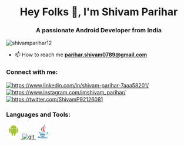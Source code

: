 <h1 align="center">Hey Folks 👋, I'm Shivam Parihar</h1>
<h3 align="center">A passionate Android Developer from India</h3>

<p align="left"> <img src="https://komarev.com/ghpvc/?username=shivamparihar12&label=Profile%20views&color=0e75b6&style=flat" alt="shivamparihar12" /> </p>

- 📫 How to reach me **parihar.shivam0789@gmail.com**

<h3 align="left">Connect with me:</h3>
<p align="left">
<a href="https://linkedin.com/in/shivam-parihar-7aaa58201/" target="blank"><img align="center" src="https://cdn.jsdelivr.net/npm/simple-icons@3.0.1/icons/linkedin.svg" alt="https://www.linkedin.com/in/shivam-parihar-7aaa58201/" height="30" width="40" /></a>
<a href="https://instagram.com/imshivam_parihar/" target="blank"><img align="center" src="https://cdn.jsdelivr.net/npm/simple-icons@3.0.1/icons/instagram.svg" alt="https://www.instagram.com/imshivam_parihar/" height="30" width="40" /></a>
<a href="https://twitter.com/ShivamP92126081" target="blank"><img align="center" src="https://www.creativefreedom.co.uk/wp-content/uploads/2017/06/Twitter-featured.png" alt="https://twitter.com/ShivamP92126081" height="30" width="40" /></a>
</p>

<h3 align="left">Languages and Tools:</h3>
<p align="left"> <a href="https://developer.android.com" target="_blank"> <img src="https://raw.githubusercontent.com/devicons/devicon/master/icons/android/android-original-wordmark.svg" alt="android" width="40" height="40"/> </a> <a href="https://git-scm.com/" target="_blank"> <img src="https://www.vectorlogo.zone/logos/git-scm/git-scm-icon.svg" alt="git" width="40" height="40"/> </a> <a href="https://www.java.com" target="_blank"> <img src="https://raw.githubusercontent.com/devicons/devicon/master/icons/java/java-original.svg" alt="java" width="40" height="40"/> </a> </p>


<!---
shivamparihar12/shivamparihar12 is a ✨ special ✨ repository because its `README.md` (this file) appears on your GitHub profile.
You can click the Preview link to take a look at your changes.
--->
